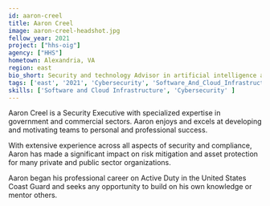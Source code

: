 ```yaml
---
id: aaron-creel
title: Aaron Creel
image: aaron-creel-headshot.jpg
fellow_year: 2021
project: ["hhs-oig"]
agency: ["HHS"]
hometown: Alexandria, VA
region: east
bio_short: Security and technology Advisor in artificial intelligence and emerging technologies supporting public sectors. Twenty years of experience in governance and security policy.
tags: ['east', '2021', 'Cybersecurity', 'Software_And_Cloud_Infrastructure']
skills: ['Software and Cloud Infrastructure', 'Cybersecurity' ]
---
```

Aaron Creel is a Security Executive with specialized expertise in government and commercial sectors. Aaron enjoys and excels at developing and motivating teams to personal and professional success.

With extensive experience across all aspects of security and compliance, Aaron has made a significant impact on risk mitigation and asset protection for many private and public sector organizations.

Aaron began his professional career on Active Duty in the United States Coast Guard and seeks any opportunity to build on his own knowledge or mentor others.
